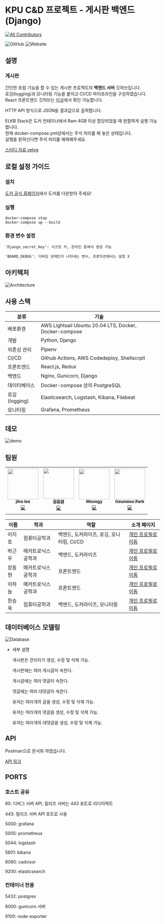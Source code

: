 # KPU C&D 프로젝트 - 게시판 백엔드(Django)
<!-- ALL-CONTRIBUTORS-BADGE:START - Do not remove or modify this section -->
[![All Contributors](https://img.shields.io/badge/all_contributors-5-orange.svg?style=flat-square)](#contributors-)
<!-- ALL-CONTRIBUTORS-BADGE:END -->

![GitHub](https://img.shields.io/github/license/DPS0340/DjangoCRUDBoard?style=for-the-badge) ![Website](https://img.shields.io/website?down_color=grey&style=for-the-badge&up_color=blue&up_message=online&url=https%3A%2F%2Fdjangocrudboard.ml%2Fstatus)

## 설명
### 게시판
간단한 포럼 기능을 할 수 있는 게시판 프로젝트의 **백엔드 서버** 깃허브입니다.\
로깅(logging)과 모니터링 기능을 붙이고 CI/CD 파이프라인을 구성하였습니다.\
React 프론트엔드 깃허브는 [이곳](https://github.com/Front-end-PJ/Forum_Front_end)에서 확인 가능합니다.

HTTP API 방식으로 JSON을 결과값으로 출력합니다.

ELKB Stack은 도커 컨테이너에서 Ram 4GB 이상 할당되었을 때 원할하게 실행 가능합니다.\
현재 docker-compose.yml상에서는 주석 처리를 해 놓은 상태입니다.\
실행을 원하신다면 주석 처리를 해제해주세요.

[스터디 자료 velog](https://velog.io/@dps0340/KPU-C%ED%81%AC%EB%A6%BF%EC%A5%AC%EC%A5%AC-%EC%8A%A4%ED%84%B0%EB%94%94-%EC%9E%90%EB%A3%8C)

## 로컬 설정 가이드

### 설치
[도커 공식 홈페이지](https://docs.docker.com/get-docker/)에서 도커를 다운받아 주세요!

### 실행
```
docker-compose stop
docker-compose up --build
```

### 환경 변수 설정
```
'Django_secret_key': 시크릿 키, 온라인 등에서 생성 가능

'BOARD_DEBUG': 디버깅 상태인가 나타내는 변수, 프로덕션에서는 설정 X
```

## 아키텍처
![Architecture](https://user-images.githubusercontent.com/22572874/108958313-24e45000-76b6-11eb-8415-aa7a7dc6d0ac.png)

## 사용 스택
|분류|기술|
|------|---|
|배포환경|AWS Lightsail Ubuntu 20.04 LTS, Docker, Docker-compose|
|개발|Python, Django|
|의존성 관리|Pipenv|
|CI/CD|Github Actions, AWS Codedeploy, Shellscrpit|
|프론트엔드|React.js, Redux|
|백엔드|Nginx, Gunicorn, Django|
|데이터베이스|Docker-compose 상의 PostgreSQL|
|로깅(logging)|Elasticsearch, Logstash, Kibana, Filebeat |
|모니터링|Grafana, Prometheus|

## 데모
![demo](https://user-images.githubusercontent.com/22572874/109389553-50826700-7950-11eb-9721-c1d974f54e5d.gif)

## 팀원

<!-- ALL-CONTRIBUTORS-LIST:START - Do not remove or modify this section -->
<!-- prettier-ignore-start -->
<!-- markdownlint-disable -->
<table>
  <tr>
    <td align="center"><a href="https://velog.io/@dps0340"><img src="https://avatars.githubusercontent.com/u/32592965?v=4?s=100" width="100px;" alt=""/><br /><sub><b>jiho lee</b></sub></a><br /><a href="https://github.com/DPS0340/DjangoCRUDBoard/commits?author=DPS0340" title="Code">💻</a></td>
    <td align="center"><a href="https://github.com/ww8007"><img src="https://avatars.githubusercontent.com/u/54137044?v=4?s=100" width="100px;" alt=""/><br /><sub><b>장동현</b></sub></a><br /><a href="https://github.com/DPS0340/DjangoCRUDBoard/commits?author=ww8007" title="Code">💻</a></td>
    <td align="center"><a href="https://github.com/SeungWookHan"><img src="https://avatars.githubusercontent.com/u/22572874?v=4?s=100" width="100px;" alt=""/><br /><sub><b>Wooogy</b></sub></a><br /><a href="https://github.com/DPS0340/DjangoCRUDBoard/commits?author=SeungWookHan" title="Code">💻</a></td>
    <td align="center"><a href="https://github.com/Gnu-Kenny"><img src="https://avatars.githubusercontent.com/u/70069253?v=4?s=100" width="100px;" alt=""/><br /><sub><b>Geunwoo Park</b></sub></a><br /><a href="https://github.com/DPS0340/DjangoCRUDBoard/commits?author=Gnu-Kenny" title="Code">💻</a></td>
  </tr>
</table>

<!-- markdownlint-restore -->
<!-- prettier-ignore-end -->

<!-- ALL-CONTRIBUTORS-LIST:END -->

| 이름   | 학과         | 역할 | 소개 페이지                                         |
| ------ | ------------ | ---- | --------------------------------------------------- |
| 이지호 | 컴퓨터공학과 | 백엔드, 도커라이즈, 로깅, 모니터링, CI/CD | [개인 프로필로 이동](https://github.com/DPS0340) |
| 박근우 | 메카트로닉스공학과 | 백엔드, 도커라이즈 | [개인 프로필로 이동](https://github.com/Gnu-Kenny) |
| 장동현 | 메카트로닉스공학과 | 프론트엔드 |  [개인 프로필로 이동](https://github.com/ww8007) |
| 이하늘 | 메카트로닉스공학과 | 프론트엔드 | [개인 프로필로 이동](https://github.com/oldsalao) |
| 한승욱 | 컴퓨터공학과 | 백엔드, 도커라이즈, 모니터링 | [개인 프로필로 이동](https://github.com/SeungWookHan) |    

## 데이터베이스 모델링

![Database](https://user-images.githubusercontent.com/22572874/108862105-44866480-7633-11eb-8ca5-dece747862d8.png)
- 세부 설명
<ul>게시판은 관리자가 생성, 수정 및 삭제 가능.</ul> 
<ul>게시판에는 여러 게시글이 속한다.</ul> 
<ul>게시글에는 여러 댓글이 속한다.</ul> 
<ul>댓글에는 여러 대댓글이 속한다.</ul> 
<ul>유저는 여러개의 글을 생성, 수정 및 삭제 가능.</ul>
<ul>유저는 여러개의 댓글을 생성, 수정 및 삭제 가능.</ul>
<ul>유저는 여러개의 대댓글을 생성, 수정 및 삭제 가능.</ul>

## API

Postman으로 문서화 하였습니다.

[API  링크](https://documenter.getpostman.com/view/4929660/TVsxC6r1)

## PORTS

### 호스트 공유

80: 디버그 서버 API, 릴리즈 서버는 443 포트로 리다이렉트

443: 릴리즈 서버 API 포트로 사용

5000: grafana

5005: prometheus

5044: logstash

5601: kibana

8080: cadvisor

9200: elasticsearch

### 컨테이너 전용

5432: postgres 

8000: gunicorn 서버

9100: node-exporter
